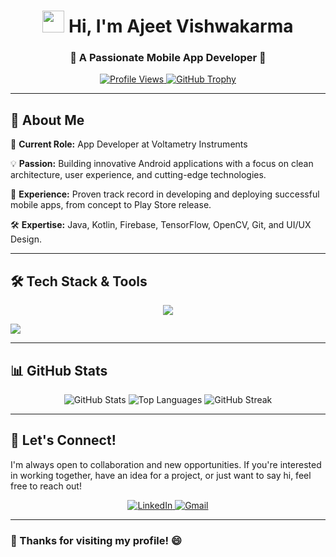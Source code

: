 <h1 align="center">
  <img src="https://media.giphy.com/media/hvRJCLFzcasrR4ia7z/giphy.gif" width="35"> Hi, I'm Ajeet Vishwakarma
</h1>
<h3 align="center">🚀 A Passionate Mobile App Developer 🚀</h3>

<p align="center">
  <a href="https://github.com/ajeet78">
    <img src="https://komarev.com/ghpvc/?username=ajeet78&label=Profile%20Views&color=0e75b6&style=flat" alt="Profile Views" />
  </a>
  <a href="https://github.com/ryo-ma/github-profile-trophy">
    <img src="https://github-profile-trophy.vercel.app/?username=ajeet78&theme=onedark&no-frame=true&no-bg=true&margin-w=15" alt="GitHub Trophy" />
  </a>
</p>

---

## 💼 About Me
🎯 **Current Role:** App Developer at Voltametry Instruments  

💡 **Passion:** Building innovative Android applications with a focus on clean architecture, user experience, and cutting-edge technologies.  

📱 **Experience:** Proven track record in developing and deploying successful mobile apps, from concept to Play Store release.  

🛠 **Expertise:** Java, Kotlin, Firebase, TensorFlow, OpenCV, Git, and UI/UX Design.  

---

## 🛠️ **Tech Stack & Tools**
<p align="center">
  <p align="center">
  <img src="https://readme-typing-svg.herokuapp.com?font=Fira+Code&weight=500&size=22&pause=1000&color=F75C7E&center=true&vCenter=true&width=500&lines=Mobile+App+Developer;Android+%7C+Kotlin+%7C+Java;Firebase+%7C+TensorFlow+%7C+OpenCV;Passionate+about+coding+%F0%9F%94%A5" />
</p>
  <img src="https://skillicons.dev/icons?i=androidstudio,kotlin,java,firebase,tensorflow,opencv,git,figma,mysql,python" />
</p>

---

## 📊 **GitHub Stats**
<p align="center">
  <img src="https://github-readme-stats.vercel.app/api?username=ajeet78&show_icons=true&theme=radical&random=1" alt="GitHub Stats" />
  <img src="https://github-readme-stats.vercel.app/api/top-langs?username=ajeet78&layout=compact&theme=radical&hide=html,css&random=1" alt="Top Languages" />
  <img src="https://github-readme-streak-stats.herokuapp.com/?user=ajeet78&theme=radical&random=1" alt="GitHub Streak" />
</p>

---

## 🤝 **Let's Connect!**
I'm always open to collaboration and new opportunities. If you're interested in working together, have an idea for a project, or just want to say hi, feel free to reach out!

<p align="center">
  <a href="https://www.linkedin.com/in/ajeet-vishwakarma-5a50311b3/" target="_blank">
    <img src="https://img.shields.io/badge/LinkedIn-0077B5?style=for-the-badge&logo=linkedin&logoColor=white" alt="LinkedIn" />
  </a>
  <a href="mailto:ajeetv508@gmail.com" target="_blank">
    <img src="https://img.shields.io/badge/Gmail-D14836?style=for-the-badge&logo=gmail&logoColor=white" alt="Gmail" />
  </a>
</p>

---

### 🎵 Thanks for visiting my profile! 😄

